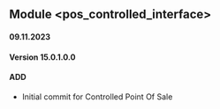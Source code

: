 ## Module <pos_controlled_interface>

#### 09.11.2023
#### Version 15.0.1.0.0
#### ADD
- Initial commit for Controlled Point Of Sale
